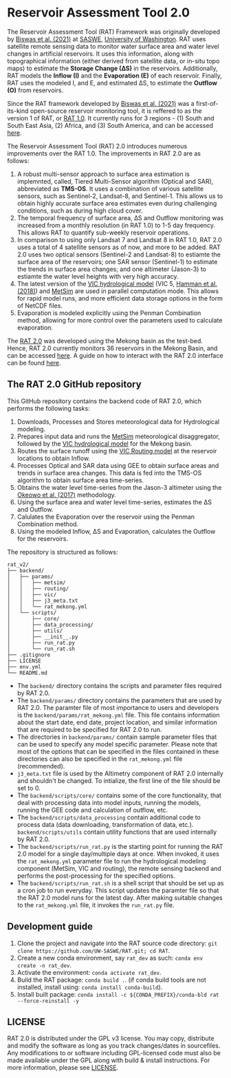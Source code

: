# Reservoir Assessment Tool 2.0

The Reservoir Assessment Tool (RAT) Framework was originally developed by [Biswas et al. (2021)](https://doi.org/10.1016/j.envsoft.2021.105043) at [SASWE](https://saswe.net/), [University of Washington](https://www.washington.edu/). RAT uses satellite remote sensing data to monitor water surface area and water level changes in artificial reservoirs. It uses this information, along with topographical information (either derived from satellite data, or in-situ topo maps) to estimate the **Storage Change (∆S)** in the reservoirs. Additionally, RAT models the **Inflow (I)** and the **Evaporation (E)** of each reservoir. Finally, RAT uses the modeled I, and E, and estimated ∆S, to estimate the **Outflow (O)** from reservoirs. 

Since the RAT framework developed by [Biswas et al. (2021)](https://doi.org/10.1016/j.envsoft.2021.105043) was a first-of-its-kind open-source reservoir monitoring tool, it is reffered to as the version 1 of RAT, or [RAT 1.0](http://depts.washington.edu/saswe/rat_beta/). It currently runs for 3 regions - (1) South and South East Asia, (2) Africa, and (3) South America, and can be accessed [here](http://depts.washington.edu/saswe/rat_beta/). 

The Reservoir Assessment Tool (RAT) 2.0 introduces numerous improvements over the RAT 1.0. The improvements in RAT 2.0 are as follows:
1. A robust multi-sensor approach to surface area estimation is implemnted, called, Tiered Multi-Sensor algorithm (Optical and SAR), abbreviated as **TMS-OS**. It uses a combination of various satellite sensors, such as Sentinel-2, Landsat-8, and Sentinel-1. This allows us to obtain highly accurate surface area estimates even during challenging conditions, such as during high cloud cover.
2. The temporal frequency of surface area, ∆S and Outflow monitoring was increased from a monthly resolution (in RAT 1.0) to 1-5 day frequency. This allows RAT to quantify sub-weekly reservoir operations.
3. In comparison to using only Landsat 7 and Landsat 8 in RAT 1.0, RAT 2.0 uses a total of 4 satellite sensors as of now, and more to be added. RAT 2.0 uses two optical sensors (Sentinel-2 and Landsat-8) to estiamte the surface area of the reservoirs; one SAR sensor (Sentinel-1) to estimate the trends in surface area changes; and one altimeter (Jason-3) to estiamte the water level heights with very high accuracy.
4. The latest version of the [VIC hydrological model](https://github.com/UW-Hydro/VIC) (VIC 5, [Hamman et al. (2018)](https://doi.org/10.5194/gmd-11-3481-2018)) and [MetSim](https://github.com/UW-Hydro/MetSim) are used in parallel computation mode. This allows for rapid model runs, and more efficient data storage options in the form of NetCDF files. 
5. Evaporation is modeled explicitly using the Penman Combination method, allowing for more control over the parameters used to calculate evaporation.

The [RAT 2.0](https://depts.washington.edu/saswe/mekong/) was developed using the Mekong basin as the test-bed. Hence, RAT 2.0 currently monitors 36 reservoirs in the Mekong Basin, and can be accessed [here](https://depts.washington.edu/saswe/mekong/). A guide on how to interact with the RAT 2.0 interface can be found [here](https://depts.washington.edu/saswe/mekong/howtouse.html).

## The RAT 2.0 GitHub repository

This GitHub repository contains the backend code of RAT 2.0, which performs the following tasks:
1. Downloads, Processes and Stores meteorological data for Hydrological modeling.
2. Prepares input data and runs the [MetSim](https://github.com/UW-Hydro/MetSim) meteorological disaggregator, followed by the [VIC hydrological model](https://github.com/UW-Hydro/VIC) for the Mekong basin.
3. Routes the surface runoff using the [VIC Routing model](https://vic.readthedocs.io/en/vic.4.2.d/Documentation/Routing/RoutingInput/) at the reservoir locations to obtain Inflow.
4. Processes Optical and SAR data using GEE to obtain surface areas and trends in surface area changes. This data is fed into the TMS-OS algorithm to obtain surface area time-series.
5. Obtains the water level time-series from the Jason-3 altimeter using the [Okeowo et al. (2017)](https://doi.org/10.1109/JSTARS.2017.2684081) methodology.
6. Using the surface area and water level time-series, estimates the ∆S and Outflow.
7. Calulates the Evaporation over the reservoir using the Penman Combination method.
8. Using the modeled Inflow, ∆S and Evaporation, calculates the Outflow for the reservoirs.

The repository is structured as follows:
```
rat_v2/
├── backend/
│   ├── params/
│   │   ├── metsim/
│   │   ├── routing/
│   │   ├── vic/
│   │   ├── j3_meta.txt
│   │   └── rat_mekong.yml
│   └── scripts/
│       ├── core/
│       ├── data_processing/
│       ├── utils/
│       ├── __init__.py
│       ├── run_rat.py
│       └── run_rat.sh
├── .gitignore
├── LICENSE
├── env.yml
└── README.md
```

- The `backend/` directory contains the scripts and parameter files required by RAT 2.0.
- The `backend/params/` directory contains the parameters that are used by RAT 2.0. The paramter file of most importance to users and developers is the `backend/params/rat_mekong.yml` file. This file contains information about the start date, end date, project location, and similar information that are required to be specified for RAT 2.0 to run.
- The directories in `backend/params/` contain sample parameter files that can be used to specify any model specific parameter. Please note that most of the options that can be specified in the files contained in these directories can also be specified in the `rat_mekong.yml` file (recommended).
-  `j3_meta.txt` file is used by the Altimetry component of RAT 2.0 internally and shouldn't be changed. To intialize, the first line of the file should be set to 0.
- The `backend/scripts/core/` contains some of the core functionality, that deal with processing data into model inputs, running the models, running the GEE code and calculation of outflow, etc.
- The `backend/scripts/data_processing` contain additional code to process data (data downloading, transformation of data, etc.). `backend/scripts/utils` contain utility functions that are used internally by RAT 2.0.
- The `backend/scripts/run_rat.py` is the starting point for running the RAT 2.0 model for a single day/multiple days at once. When invoked, it uses the `rat_mekong.yml` parameter file to run the hydrological modeling component (MetSim, VIC and routing), the remote sensing backend and performs the post-processing for the specified options.
- The `backend/scripts/run_rat.sh` is a shell script that should be set up as a cron job to run everyday. This script updates the paramter file so that the RAT 2.0 model runs for the latest day. After making suitable changes to the `rat_mekong.yml` file, it invokes the `run_rat.py` file.


## Development guide
1. Clone the project and navigate into the RAT source code directory: `git clone https://github.com/UW-SASWE/RAT.git; cd RAT`.
2. Create a new conda environment, say `rat_dev` as such: `conda env create -n rat_dev`.
3. Activate the environment: `conda activate rat_dev`.
4. Build the RAT package: `conda build .`. (if conda build tools are not installed, install using: `conda install conda-build`).
5. Install built package: `conda install -c ${CONDA_PREFIX}/conda-bld rat --force-reinstall -y`

## LICENSE
RAT 2.0 is distributed under the GPL v3 license. You may copy, distribute and modify the software as long as you track changes/dates in sourcefiles. Any modifications to or software including GPL-licensed code must also be made available under the GPL along with build & install instructions.
For more information, please see [LICENSE](./LICENSE).